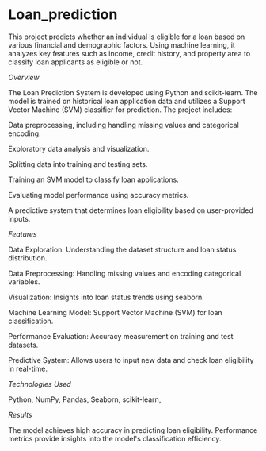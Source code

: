 # Loan_prediction

This project predicts whether an individual is eligible for a loan based on various financial and demographic factors. Using machine learning, it analyzes key features such as income, credit history, and property area to classify loan applicants as eligible or not.

*Overview*

The Loan Prediction System is developed using Python and scikit-learn. The model is trained on historical loan application data and utilizes a Support Vector Machine (SVM) classifier for prediction. The project includes:

Data preprocessing, including handling missing values and categorical encoding.

Exploratory data analysis and visualization.

Splitting data into training and testing sets.

Training an SVM model to classify loan applications.

Evaluating model performance using accuracy metrics.

A predictive system that determines loan eligibility based on user-provided inputs.

*Features*

Data Exploration: Understanding the dataset structure and loan status distribution.

Data Preprocessing: Handling missing values and encoding categorical variables.

Visualization: Insights into loan status trends using seaborn.

Machine Learning Model: Support Vector Machine (SVM) for loan classification.

Performance Evaluation: Accuracy measurement on training and test datasets.

Predictive System: Allows users to input new data and check loan eligibility in real-time.

*Technologies Used*

Python,
NumPy,
Pandas,
Seaborn,
scikit-learn,

*Results*

The model achieves high accuracy in predicting loan eligibility. Performance metrics provide insights into the model's classification efficiency.

